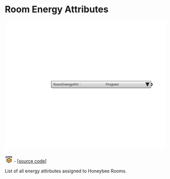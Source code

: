 # Room Energy Attributes

![](../../.gitbook/assets/Room_Energy_Attributes.png)

![](../../.gitbook/assets/Room_Energy_Attributes%20%281%29.png) - [\[source code\]](https://github.com/ladybug-tools/honeybee-grasshopper-energy/blob/master/honeybee_grasshopper_energy/src//HB%20Room%20Energy%20Attributes.py)

List of all energy attirbutes assigned to Honeybee Rooms.

